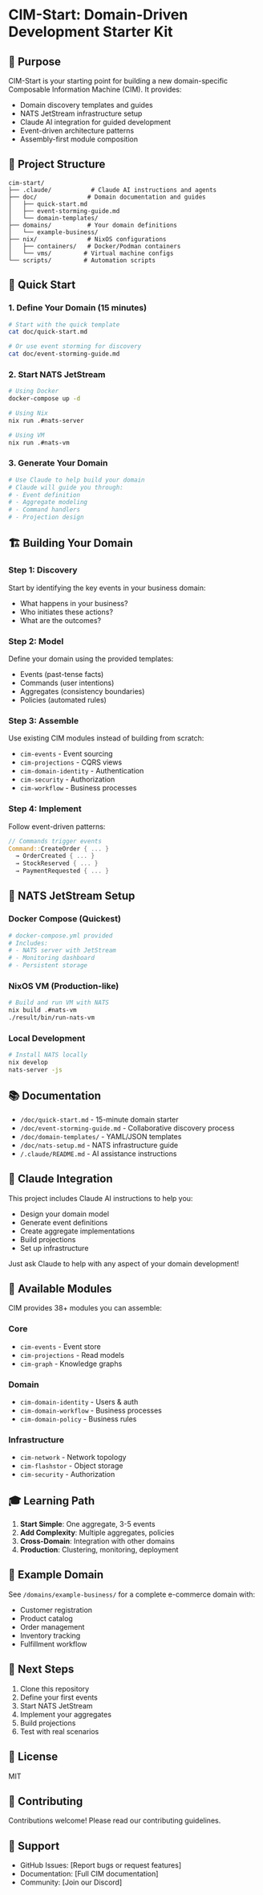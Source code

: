 # CIM-Start: Domain-Driven Development Starter Kit

## 🚀 Purpose

CIM-Start is your starting point for building a new domain-specific Composable Information Machine (CIM). It provides:

- Domain discovery templates and guides
- NATS JetStream infrastructure setup
- Claude AI integration for guided development
- Event-driven architecture patterns
- Assembly-first module composition

## 📁 Project Structure

```
cim-start/
├── .claude/           # Claude AI instructions and agents
├── doc/              # Domain documentation and guides
│   ├── quick-start.md
│   ├── event-storming-guide.md
│   └── domain-templates/
├── domains/          # Your domain definitions
│   └── example-business/
├── nix/              # NixOS configurations
│   ├── containers/   # Docker/Podman containers
│   └── vms/         # Virtual machine configs
└── scripts/         # Automation scripts
```

## 🎯 Quick Start

### 1. Define Your Domain (15 minutes)

```bash
# Start with the quick template
cat doc/quick-start.md

# Or use event storming for discovery
cat doc/event-storming-guide.md
```

### 2. Start NATS JetStream

```bash
# Using Docker
docker-compose up -d

# Using Nix
nix run .#nats-server

# Using VM
nix run .#nats-vm
```

### 3. Generate Your Domain

```bash
# Use Claude to help build your domain
# Claude will guide you through:
# - Event definition
# - Aggregate modeling  
# - Command handlers
# - Projection design
```

## 🏗️ Building Your Domain

### Step 1: Discovery
Start by identifying the key events in your business domain:
- What happens in your business?
- Who initiates these actions?
- What are the outcomes?

### Step 2: Model
Define your domain using the provided templates:
- Events (past-tense facts)
- Commands (user intentions)
- Aggregates (consistency boundaries)
- Policies (automated rules)

### Step 3: Assemble
Use existing CIM modules instead of building from scratch:
- `cim-events` - Event sourcing
- `cim-projections` - CQRS views
- `cim-domain-identity` - Authentication
- `cim-security` - Authorization
- `cim-workflow` - Business processes

### Step 4: Implement
Follow event-driven patterns:
```rust
// Commands trigger events
Command::CreateOrder { ... } 
  → OrderCreated { ... }
  → StockReserved { ... }
  → PaymentRequested { ... }
```

## 🐳 NATS JetStream Setup

### Docker Compose (Quickest)
```yaml
# docker-compose.yml provided
# Includes:
# - NATS server with JetStream
# - Monitoring dashboard
# - Persistent storage
```

### NixOS VM (Production-like)
```bash
# Build and run VM with NATS
nix build .#nats-vm
./result/bin/run-nats-vm
```

### Local Development
```bash
# Install NATS locally
nix develop
nats-server -js
```

## 📚 Documentation

- `/doc/quick-start.md` - 15-minute domain starter
- `/doc/event-storming-guide.md` - Collaborative discovery process
- `/doc/domain-templates/` - YAML/JSON templates
- `/doc/nats-setup.md` - NATS infrastructure guide
- `/.claude/README.md` - AI assistance instructions

## 🤖 Claude Integration

This project includes Claude AI instructions to help you:
- Design your domain model
- Generate event definitions
- Create aggregate implementations
- Build projections
- Set up infrastructure

Just ask Claude to help with any aspect of your domain development!

## 🔧 Available Modules

CIM provides 38+ modules you can assemble:

### Core
- `cim-events` - Event store
- `cim-projections` - Read models
- `cim-graph` - Knowledge graphs

### Domain
- `cim-domain-identity` - Users & auth
- `cim-domain-workflow` - Business processes
- `cim-domain-policy` - Business rules

### Infrastructure  
- `cim-network` - Network topology
- `cim-flashstor` - Object storage
- `cim-security` - Authorization

## 🎓 Learning Path

1. **Start Simple**: One aggregate, 3-5 events
2. **Add Complexity**: Multiple aggregates, policies
3. **Cross-Domain**: Integration with other domains
4. **Production**: Clustering, monitoring, deployment

## 📖 Example Domain

See `/domains/example-business/` for a complete e-commerce domain with:
- Customer registration
- Product catalog
- Order management
- Inventory tracking
- Fulfillment workflow

## 🚦 Next Steps

1. Clone this repository
2. Define your first events
3. Start NATS JetStream
4. Implement your aggregates
5. Build projections
6. Test with real scenarios

## 📝 License

MIT

## 🤝 Contributing

Contributions welcome! Please read our contributing guidelines.

## 💬 Support

- GitHub Issues: [Report bugs or request features]
- Documentation: [Full CIM documentation]
- Community: [Join our Discord]